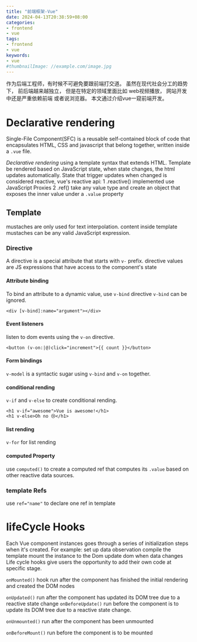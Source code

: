 ```yaml
---
title: "前端框架-Vue"
date: 2024-04-13T20:38:59+08:00
categories:
- frontend
- vue
tags:
- frontend
- vue
keywords:
- vue
#thumbnailImage: //example.com/image.jpg
---
```

作为后端工程师，有时候不可避免要跟前端打交道。
虽然在现代社会分工的趋势下， 前后端越来越独立， 但是在特定的领域里面比如 web视频播放， 网站开发中还是严重依赖前端 或者说浏览器。
本文通过介绍vue一窥前端开发。
<!--more-->


# Declarative rendering

Single-File Component(SFC) is a reusable self-contained block of code that encapsulates HTML, CSS and javascript that belong together, written inside a `.vue` file.


*Declarative rendering* using a template syntax that extends HTML.
Template be rendered based on JavaScript state, when state changes, the html updates automatically.
State that trigger updates when changed is considered reactive,
vue's reactive api:
    1 .reactive()     implemented use JavaScript Proxies 
    2 .ref()             take any value type and create an object that exposes the inner value under a `.value` property


## Template
mustaches are only used for text interpolation.
content inside template mustaches can be any valid JavaScript expression.



### Directive
A directive is a special attribute that starts with `v-` prefix. directive values are JS expressions that have access to the component's state

#### Attribute binding

To bind an attribute to a dynamic value, use `v-bind` directive
`v-bind` can be ignored.
```
<div [v-bind]:name="argument"></div>
```

#### Event listeners

listen to dom events using the `v-on` directive.
```
<button (v-on:|@)click="increment">{{ count }}</button>
```

#### Form bindings
`v-model` is a syntactic sugar using `v-bind` and `v-on` together.

#### conditional rending
`v-if` and `v-else` to create conditional rending.
```
<h1 v-if="awesome">Vue is awesome!</h1>
<h1 v-else>Oh no 😢</h1>
```

#### list rending
`v-for` for list rending


#### computed Property

use `computed()` to create a computed ref that computes its `.value` based on other reactive data sources.

### template Refs
use `ref="name"` to declare one ref in template






# lifeCycle Hooks
Each Vue component instances goes through a series of initialization steps when it's created.
For example:
set up data observation
compile the template 
mount the instance to the Dom
update dom when data changes
Life cycle hooks give users the opportunity to add their own code at specific stage.

`onMounted()` hook run after the component has finished the initial rendering and created the DOM nodes

`onUpdated()` run after the component has updated its DOM tree due to a reactive state change
`onBeforeUpdate()` run before the component is to update its DOM tree due to a reactive state change.

`onUnmounted()` run after the component has been unmounted

`onBeforeMount()` run before the component is to be mounted












